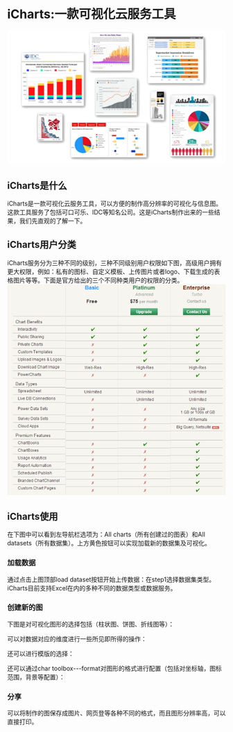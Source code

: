# iCharts:一款可视化云服务工具
![1.png](1.png)
## iCharts是什么
iCharts是一款可视化云服务工具，可以方便的制作高分辨率的可视化与信息图。这款工具服务了包括可口可乐、IDC等知名公司。这是iCharts制作出来的一些结果，我们先直观的了解一下。

## iCharts用户分类
iCharts服务分为三种不同的级别，三种不同级别用户权限如下图，高级用户拥有更大权限，例如：私有的图标、自定义模板、上传图片或者logo、下载生成的表格图片等等。下面是官方给出的三个不同种类用户的权限的分类。
![](2.png)
## iCharts使用
在下图中可以看到左导航栏选项为：All charts（所有创建过的图表）和All datasets（所有数据集）。上方黄色按钮可以实现加载新的数据集及可视化。

### 加载数据
通过点击上图顶部load dataset按钮开始上传数据：在step1选择数据集类型。iCharts目前支持Excel在内的多种不同的数据类型或数据服务。

### 创建新的图
下图是对可视化图形的选择包括（柱状图、饼图、折线图等）：

可以对数据对应的维度进行一些所见即所得的操作：

还可以进行模版的选择：

还可以通过char toolbox---format对图形的格式进行配置（包括对坐标轴，图标范围，背景等配置）：

### 分享
可以将制作的图保存成图片、网页登等各种不同的格式，而且图形分辨率高，可以直接打印。

